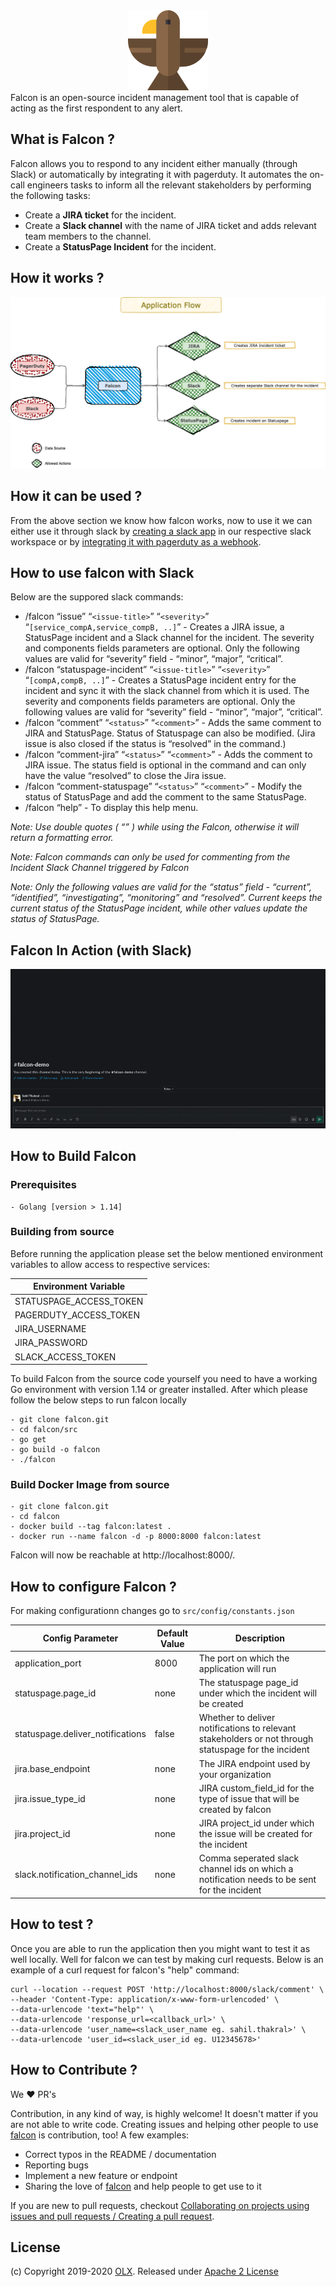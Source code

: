 <div align="center">
    <img src="resources/Logo_Falcon.png">
</div>
Falcon is an open-source incident management tool that is capable of acting as the first respondent to any alert. 

## What is Falcon ?

Falcon allows you to respond to any incident either manually (through Slack) or automatically by integrating it with pagerduty. It automates the on-call engineers tasks to inform all the relevant stakeholders by performing the following tasks:
- Create a **JIRA ticket** for the incident.
- Create a **Slack channel** with the name of JIRA ticket and adds relevant team members to the channel.
- Create a **StatusPage Incident** for the incident.

## How it works ?

<div align="left">
    <img src="resources/Falcon_Application_Flow.png">
</div>

## How it can be used ?

From the above section we know how falcon works, now to use it we can either use it through slack by [creating a slack app](https://api.slack.com/authentication/basics) in our respective slack workspace or by [integrating it with pagerduty as a webhook](https://support.pagerduty.com/docs/webhooks).

## How to use falcon with Slack

Below are the suppored slack commands:
- /falcon “issue” “`<issue-title>`” “`<severity>`” “`[service_compA,service_compB, ..]`” - Creates a JIRA issue, a StatusPage incident and a Slack channel for the incident. The severity and components fields parameters are optional. Only the following values are valid for “severity” field - “minor”, “major”, “critical”.
- /falcon “statuspage-incident” “`<issue-title>`” “`<severity>`” “`[compA,compB, ..]`” - Creates a StatusPage incident entry for the incident and sync it with the slack channel from which it is used. The severity and components fields parameters are optional. Only the following values are valid for “severity” field - “minor”, “major”, “critical”.
- /falcon “comment” “`<status>`” “`<comment>`” - Adds the same comment to JIRA and StatusPage. Status of Statuspage can also be modified. (Jira issue is also closed if the status is “resolved” in the command.)
- /falcon “comment-jira” “`<status>`” “`<comment>`” - Adds the comment to JIRA issue. The status field is optional in the command and can only have the value “resolved” to close the Jira issue.
- /falcon “comment-statuspage” “`<status>`” “`<comment>`” - Modify the status of StatusPage and add the comment to the same StatusPage.
-  /falcon “help” - To display this help menu.

*Note: Use double quotes ( “” ) while using the Falcon, otherwise it will return a formatting error.*

*Note: Falcon commands can only be used for commenting from the Incident Slack Channel triggered by Falcon*

*Note: Only the following values are valid for the “status” field - “current”, “identified”, “investigating”, “monitoring” and “resolved”. Current keeps the current status of the StatusPage incident, while other values update the status of StatusPage.*

## Falcon In Action (with Slack)

<div align="left">
    <img src="resources/Falcon_In_Action.gif">
</div>

## How to Build Falcon

### Prerequisites
    
    - Golang [version > 1.14]

### Building from source

Before running the application please set the below mentioned environment variables to allow access to respective services:

| Environment Variable      |
|---------------------------|
| STATUSPAGE_ACCESS_TOKEN   |
| PAGERDUTY_ACCESS_TOKEN    |
| JIRA_USERNAME             |
| JIRA_PASSWORD             |
| SLACK_ACCESS_TOKEN        |

To build Falcon from the source code yourself you need to have a working Go environment with version 1.14 or greater installed. After which please follow the below steps to run falcon locally

    - git clone falcon.git
    - cd falcon/src
    - go get
    - go build -o falcon
    - ./falcon

### Build Docker Image from source

    - git clone falcon.git
    - cd falcon
    - docker build --tag falcon:latest .
    - docker run --name falcon -d -p 8000:8000 falcon:latest

Falcon will now be reachable at http://localhost:8000/.

## How to configure Falcon ?

For making configurationn changes go to `src/config/constants.json`

| Config Parameter                 | Default Value | Description |
|----------------------------------|---------------|-------------|
| application_port                 | 8000          | The port on which the application will run |
| statuspage.page_id               | none          | The statuspage page_id under which the incident will be created |
| statuspage.deliver_notifications | false         | Whether to deliver notifications to relevant stakeholders or not through statuspage for the incident |
| jira.base_endpoint               | none          | The JIRA endpoint used by your organization |
| jira.issue_type_id               | none          | JIRA custom_field_id for the type of issue that will be created by falcon |
| jira.project_id                  | none          | JIRA project_id under which the issue will be created for the incident |
| slack.notification_channel_ids   | none          | Comma seperated slack channel ids on which a notification needs to be sent for the incident |

## How to test ?

Once you are able to run the application then you might want to test it as well locally. Well for falcon we can test by making curl requests. Below is an example of a curl request for falcon's "help" command:

    curl --location --request POST 'http://localhost:8000/slack/comment' \
    --header 'Content-Type: application/x-www-form-urlencoded' \
    --data-urlencode 'text="help"' \
    --data-urlencode 'response_url=<callback_url>' \
    --data-urlencode 'user_name=<slack_user_name eg. sahil.thakral>' \
    --data-urlencode 'user_id=<slack_user_id eg. U12345678>'

## How to Contribute ?

We  ❤️  PR's

Contribution, in any kind of way, is highly welcome! It doesn't matter if you are not able to write code. Creating issues and helping other people to use  [falcon](https://github.com/olxgroup-oss/falcon)  is contribution, too! A few examples:

-   Correct typos in the README / documentation
-   Reporting bugs
-   Implement a new feature or endpoint
-   Sharing the love of  [falcon](https://github.com/olxgroup-oss/falcon)  and help people to get use to it

If you are new to pull requests, checkout  [Collaborating on projects using issues and pull requests / Creating a pull request](https://help.github.com/articles/creating-a-pull-request/).

## License

(c) Copyright 2019-2020 [OLX](https://olxgroup.com). Released under [Apache 2 License](LICENSE)